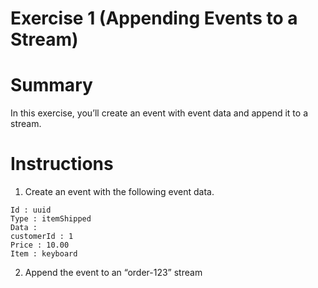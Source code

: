 # Exercise 1 (Appending Events to a Stream)

# Summary

In this exercise, you’ll create an event with event data and append it to a stream.

# Instructions

1. Create an event with the following event data.

```
Id : uuid
Type : itemShipped
Data :
customerId : 1
Price : 10.00
Item : keyboard
```

2. Append the event to an “order-123” stream
